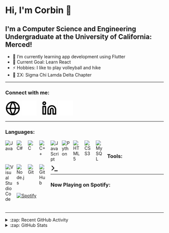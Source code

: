 # Hi, I'm Corbin 👋 

## I'm a Computer Science and Engineering Undergraduate at the University of California: Merced!

- 🌱 I’m currently learning app development using Flutter
- 🥅 Current Goal: Learn React
- ⚡ Hobbies: I like to play volleyball and hike
- 🤝 ΣΧ: Sigma Chi Lamda Delta Chapter

---

### Connect with me:

[![website](./img/globe-light.svg)](https://corbinward.myportfolio.com#gh-light-mode-only)
[![website](./img/globe-dark.svg)](https://corbinward.myportfolio.com#gh-dark-mode-only)
&nbsp;&nbsp;
[![website](./img/linkedin-light.svg)](https://linkedin.com/in/corbin-ward#gh-light-mode-only)
[![website](./img/linkedin-dark.svg)](https://linkedin.com/in/corbin-ward#gh-dark-mode-only)

---

### Languages:

<img align="left" alt="Java" width="26px" src="https://cdn.jsdelivr.net/npm/react-devicon@0.1.9/java/original/JavaOriginal.svg" style="padding-right:10px;" />
<img align="left" alt="C#" width="26px" src="https://cdn.jsdelivr.net/npm/react-devicon@0.1.9/csharp/original/CsharpOriginal.svg" style="padding-right:10px;" />
<img align="left" alt="C" width="26px" src="https://cdn.jsdelivr.net/npm/react-devicon@0.1.9/c/original/COriginal.svg" style="padding-right:10px;" />
<img align="left" alt="C++" width="26px" src="https://cdn.jsdelivr.net/npm/react-devicon@0.1.9/cplusplus/original/CplusplusOriginal.svg" style="padding-right:10px;" />
<img align="left" alt="JavaScript" width="26px" src="https://cdn.jsdelivr.net/gh/devicons/devicon/icons/javascript/javascript-original.svg" style="padding-right:10px;" />
<img align="left" alt="Python" width="26px" src="https://cdn.jsdelivr.net/npm/react-devicon@0.1.9/python/original/PythonOriginal.svg" style="padding-right:10px;" />
<img align="left" alt="HTML5" width="26px" src="https://cdn.jsdelivr.net/gh/devicons/devicon/icons/html5/html5-original.svg" style="padding-right:10px;" />
<img align="left" alt="CSS3" width="26px" src="https://cdn.jsdelivr.net/gh/devicons/devicon/icons/css3/css3-original.svg" style="padding-right:10px;" />
<img align="left" alt="MySQL" width="26px" src="https://cdn.jsdelivr.net/gh/devicons/devicon/icons/mysql/mysql-original.svg" style="padding-right:10px;" />

<br />

### Tools:

<img align="left" alt="Visual Studio Code" width="26px" src="https://cdn.jsdelivr.net/gh/devicons/devicon/icons/vscode/vscode-original.svg" style="padding-right:10px;" />
<img align="left" alt="Node.js" width="26px" src="https://cdn.jsdelivr.net/gh/devicons/devicon/icons/nodejs/nodejs-original.svg" style="padding-right:10px;" />
<img align="left" alt="Git" width="26px" src="https://cdn.jsdelivr.net/gh/devicons/devicon/icons/git/git-original.svg" style="padding-right:10px;" />
<img align="left" alt="GitHub" width="26px" src="https://user-images.githubusercontent.com/3369400/139447912-e0f43f33-6d9f-45f8-be46-2df5bbc91289.png" style="padding-right:10px;" />
<img align="left" alt="Terminal" width="26px" src="./img/terminal-light.svg" />

<br />

---

### Now Playing on Spotify:

[![Spotify](https://novatorem-corndogward.vercel.app/api/spotify)](https://open.spotify.com/user/11msqe3izp6jn25kumh8c00sm)

<br />

---

<details>
  <summary>:zap: Recent GitHub Activity</summary>
  
<!--START_SECTION:activity-->
<!--END_SECTION:activity-->

</details>

<details>
  <summary>:zap: GitHub Stats</summary>

  <img align="left" alt="Corbin's GitHub Stats" src="https://github-readme-stats.vercel.app/api?username=corndogward&show_icons=true&hide_border=false&title_color=ff652f&icon_color=FFE400&bg_color=09131B&text_color=ffffff&border_color=0c1a25" />

</details>

[website]: https://corbinward.myportfolio.com
[linkedin]: https://linkedin.com/in/corbin-ward
